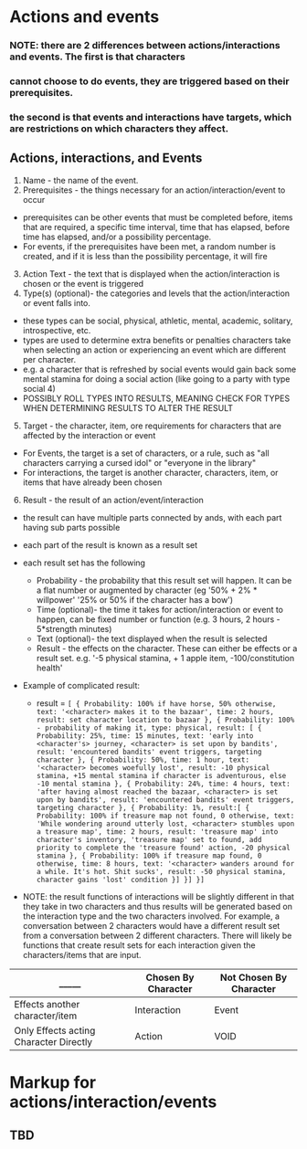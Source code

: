 # Actions and events

### NOTE: there are 2 differences between actions/interactions and events. The first is that characters
### cannot choose to do events, they are triggered based on their prerequisites.
### the second is that events and interactions have targets, which are restrictions on which characters they affect.

## Actions, interactions, and Events

1. Name - the name of the event.
2. Prerequisites - the things necessary for an action/interaction/event to occur
* prerequisites can be other events that must be completed before, items that are required,
    a specific time interval, time that has elapsed, before time has elapsed, and/or a possibility percentage.
* For events, if the prerequisites have been met, a random number is created, and if it is less than the possibility percentage, it will fire
3. Action Text - the text that is displayed when the action/interaction is chosen or the event is triggered
4. Type(s) (optional)- the categories and levels that the action/interaction or event falls into.
* these types can be social, physical, athletic, mental, academic, solitary, introspective, etc.
* types are used to determine extra benefits or penalties characters take when selecting an action or experiencing an event which are different per character.
* e.g. a character that is refreshed by social events would gain back some mental stamina for doing a social action (like going to a party with type social 4)
* POSSIBLY ROLL TYPES INTO RESULTS, MEANING CHECK FOR TYPES WHEN DETERMINING RESULTS TO ALTER THE RESULT
5. Target - the character, item, ore requirements for characters that are affected by the interaction or event
* For Events, the target is a set of characters, or a rule, such as "all characters carrying a cursed idol" or "everyone in the library"
* For interactions, the target is another character, characters, item, or items that have already been chosen
6. Result - the result of an action/event/interaction
* the result can have multiple parts connected by ands, with each part having sub parts possible
* each part of the result is known as a result set
* each result set has the following
  - Probability - the probability that this result set will happen. It can be a flat number or augmented by character (eg '50% + 2% * willpower' '25% or 50% if the character has a bow')
  - Time (optional)- the time it takes for action/interaction or event to happen, can be fixed number or function (e.g. 3 hours, 2 hours - 5*strength minutes)
  - Text (optional)- the text displayed when the result is selected
  - Result - the effects on the character. These can either be effects or a result set. e.g. '-5 physical stamina, + 1 apple item, -100/constitution health'
* Example of complicated result:
  - result = ```
  [
    {
     Probability: 100% if have horse, 50% otherwise,
     text: '<character> makes it to the bazaar',
     time: 2 hours,
     result: set character location to bazaar
    },
    {
     Probability: 100% - probability of making it,
     type: physical,
     result: [
        {
         Probability: 25%,
         time: 15 minutes,
         text: 'early into <character's> journey, <character> is set upon by bandits',
         result: 'encountered bandits' event triggers, targeting character
        },
        {
         Probability: 50%,
         time: 1 hour,
         text: '<character> becomes woefully lost',
         result: -10 physical stamina, +15 mental stamina if character is adventurous, else -10 mental stamina
        },
        {
         Probability: 24%,
         time: 4 hours,
         text: 'after having almost reached the bazaar, <character> is set upon by bandits',
         result: 'encountered bandits' event triggers, targeting character
        },
        {
         Probability: 1%,
         result:[
             {
              Probability: 100% if treasure map not found, 0 otherwise,
              text: 'While wondering around utterly lost, <character> stumbles upon a treasure map',
              time: 2 hours,
              result: 'treasure map' into character's inventory, 'treasure map' set to found, add priority to complete the 'treasure found' action, -20
              physical stamina
             },
             {
              Probability: 100% if treasure map found, 0 otherwise,
              time: 8 hours,
              text: '<character> wanders around for a while. It's hot. Shit sucks',
              result: -50 physical stamina, character gains 'lost' condition
             }]
        }]
    }]
              ```

 * NOTE: the result functions of interactions will be slightly different in that they take in two characters and thus results will be generated based on the
 interaction type and the two characters involved. For example, a conversation between 2 characters would have a different result set from a conversation
 between 2 different characters. There will likely be functions that create result sets for each interaction given the characters/items that are input.



  _____ | Chosen By Character | Not Chosen By Character
 ------------ | ------------- | -------------
 Effects another character/item | Interaction | Event
 Only Effects acting Character Directly | Action | VOID


# Markup for actions/interaction/events
## TBD
